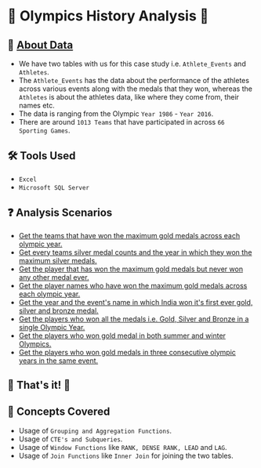 # 🏅 Olympics History Analysis 🏅

## 📍 [About Data](https://github.com/AnalystDaipayan/Olympics_Analysis/tree/main/Datasets)
- We have two tables with us for this case study i.e. ```Athlete_Events``` and ```Athletes```.
- The ```Athlete_Events``` has the data about the performance of the athletes across various events along with the medals that they won, whereas the ```Athletes``` is about the athletes data, like where they come from, their names etc.
- The data is ranging from the Olympic ```Year 1986``` - ```Year 2016```.
- There are around ```1013 Teams``` that have participated in across ```66 Sporting Games```.

## 🛠️ Tools Used
- ```Excel```
- ```Microsoft SQL Server```

## ❓ Analysis Scenarios
- [Get the teams that have won the maximum gold medals across each olympic year.](https://github.com/AnalystDaipayan/Olympics_Analysis/blob/main/Analysis_Solutions/SQLSolution.md)
- [Get every teams silver medal counts and the year in which they won the maximum silver medals.](https://github.com/AnalystDaipayan/Olympics_Analysis/blob/main/Analysis_Solutions/SQLSolution.md)
- [Get the player that has won the maximum gold medals but never won any other medal ever.](https://github.com/AnalystDaipayan/Olympics_Analysis/blob/main/Analysis_Solutions/SQLSolution.md)
- [Get the player names who have won the maximum gold medals across each olympic year.](https://github.com/AnalystDaipayan/Olympics_Analysis/blob/main/Analysis_Solutions/SQLSolution.md)
- [Get the year and the event's name in which India won it's first ever gold, silver and bronze medal.](https://github.com/AnalystDaipayan/Olympics_Analysis/blob/main/Analysis_Solutions/SQLSolution.md)
- [Get the players who won all the medals i.e. Gold, Silver and Bronze in a single Olympic Year.](https://github.com/AnalystDaipayan/Olympics_Analysis/blob/main/Analysis_Solutions/SQLSolution.md)
- [Get the players who won gold medal in both summer and winter Olympics.](https://github.com/AnalystDaipayan/Olympics_Analysis/blob/main/Analysis_Solutions/SQLSolution.md)
- [Get the players who won gold medals in three consecutive olympic years in the same event.](https://github.com/AnalystDaipayan/Olympics_Analysis/blob/main/Analysis_Solutions/SQLSolution.md)

## 🎉 That's it! 🎉

## 🎡 Concepts Covered
- Usage of ```Grouping and Aggregation Functions```.
- Usage of ```CTE's and Subqueries```.
- Usage of ```Window Functions``` like ```RANK, DENSE RANK, LEAD``` and ```LAG```.
- Usage of ```Join Functions``` like ```Inner Join``` for joining the two tables.

